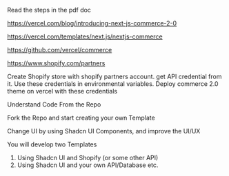 Read the steps in the pdf doc

https://vercel.com/blog/introducing-next-js-commerce-2-0

https://vercel.com/templates/next.js/nextjs-commerce

https://github.com/vercel/commerce

https://www.shopify.com/partners 

Create Shopify store with shopify partners account. get API credential from it. Use these credentials in environmental variables. Deploy commerce 2.0 theme on vercel with these credentials

Understand Code From the Repo

Fork the Repo and start creating your own Template

Change UI by using Shadcn UI Components, and improve the UI/UX

You will develop two Templates

1. Using Shadcn UI and Shopify (or some other API)
2. Using Shadcn UI and your own API/Database etc.

